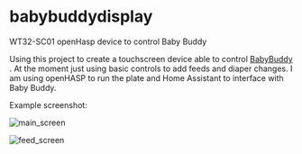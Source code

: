 # babybuddydisplay
WT32-SC01 openHasp device to control Baby Buddy

Using this project to create a touchscreen device able to control [BabyBuddy](https://github.com/babybuddy/babybuddy) . At the moment just using basic controls to add feeds and diaper changes. I am using openHASP to run the plate and Home Assistant to interface with Baby Buddy.

Example screenshot:

![main_screen](https://user-images.githubusercontent.com/2961896/199961223-c59fdbec-482c-4211-b197-599c01bfdbbc.png)

![feed_screen](https://user-images.githubusercontent.com/2961896/199961227-22856b8a-266f-4ebe-a4f8-4817b7ff48b5.png)
